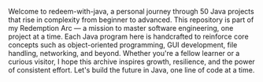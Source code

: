 Welcome to redeem-with-java, a personal journey through 50 Java projects that rise in complexity from beginner to advanced. This repository is part of my Redemption Arc — a mission to master software engineering, one project at a time. Each Java program here is handcrafted to reinforce core concepts such as object-oriented programming, GUI development, file handling, networking, and beyond. Whether you're a fellow learner or a curious visitor, I hope this archive inspires growth, resilience, and the power of consistent effort. Let's build the future in Java, one line of code at a time.
